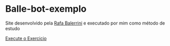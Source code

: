 # Balle-bot-exemplo

Site desenvolvido pela <a href="https://www.instagram.com/rafaballerini/">Rafa Balerrini</a> e executado por mim como método de estudo

<a href="https://kauadev1.github.io/Balle-bot-exemplo/" target="_blank">Execute o Exercicio</a>
